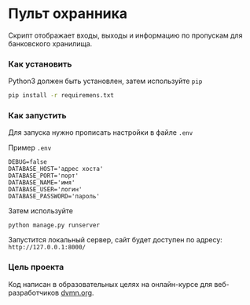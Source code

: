 # Пульт охранника

Скрипт отображает входы, выходы и информацию по пропускам для банковского хранилища.

### Как установить

Python3 должен быть установлен, затем используйте `pip`

```bash
pip install -r requiremens.txt
```

### Как запустить

Для запуска нужно прописать настройки в файле `.env`

Пример `.env`

```
DEBUG=false
DATABASE_HOST='адрес хоста'
DATABASE_PORT='порт'
DATABASE_NAME='имя'
DATABASE_USER='логин'
DATABASE_PASSWORD='пароль'
```
Затем используйте

```
python manage.py runserver
```
Запустится локальный сервер, сайт будет доступен по адресу: `http://127.0.0.1:8000/`

### Цель проекта

Код написан в образовательных целях на онлайн-курсе для веб-разработчиков [dvmn.org](https://dvmn.org/).